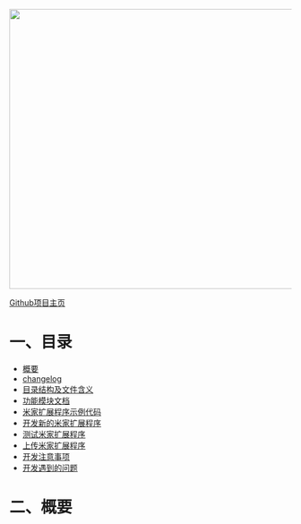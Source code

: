 <p align="center">
  <img src="https://github.com/xuhongv/Gokit3-Resource/blob/master/Pic/g3-bg.png" width="1100px" height="500px" alt="Banner" />
</p>


[Github项目主页](https://github.com/xuhongv/Gokit3-Resource)
 
 
# 一、目录
- [概要](#概要)
- [changelog](#changelog)
- [目录结构及文件含义](#目录结构及文件含义)
- [功能模块文档](#功能模块文档)
- [米家扩展程序示例代码](#米家扩展程序示例代码)
- [开发新的米家扩展程序](#开发新的米家扩展程序)
- [测试米家扩展程序](#测试米家扩展程序)
- [上传米家扩展程序](#上传米家扩展程序)
- [开发注意事项](#开发注意事项)
- [开发遇到的问题](#开发遇到的问题)

# 二、概要
